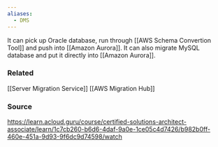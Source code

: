 ```yaml
---
aliases:
  - DMS
---
```

It can pick up Oracle database, run through [[AWS Schema Convertion Tool]] and push into [[Amazon Aurora]].
It can also migrate MySQL database and put it directly into [[Amazon Aurora]].
### Related
[[Server Migration Service]]
[[AWS Migration Hub]]

### Source
https://learn.acloud.guru/course/certified-solutions-architect-associate/learn/1c7cb260-b6d6-4daf-9a0e-1ce05c4d7426/b982b0ff-460e-451a-9d93-9f6dc9d74598/watch